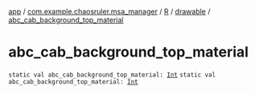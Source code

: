 [app](../../../index.md) / [com.example.chaosruler.msa_manager](../../index.md) / [R](../index.md) / [drawable](index.md) / [abc_cab_background_top_material](.)

# abc_cab_background_top_material

`static val abc_cab_background_top_material: `[`Int`](https://kotlinlang.org/api/latest/jvm/stdlib/kotlin/-int/index.html)
`static val abc_cab_background_top_material: `[`Int`](https://kotlinlang.org/api/latest/jvm/stdlib/kotlin/-int/index.html)